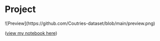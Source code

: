 <h1>Project</h1>
![Preview](https://github.com/Coutries-dataset/blob/main/preview.png)








([view my notebook here](https://nbviewer.org/github/danzhukk/Coutries-dataset/blob/11ebef002cf547e36524a95f8480f44a244b30cc/Country%20statistics%20Dataset.ipynb))
